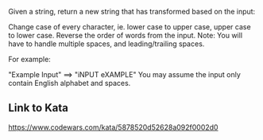 Given a string, return a new string that has transformed based on the input:

Change case of every character, ie. lower case to upper case, upper case to lower case.
Reverse the order of words from the input.
Note: You will have to handle multiple spaces, and leading/trailing spaces.

For example:

"Example Input" ==> "iNPUT eXAMPLE"
You may assume the input only contain English alphabet and spaces.

## Link to Kata
https://www.codewars.com/kata/5878520d52628a092f0002d0